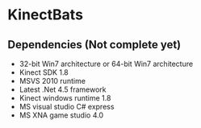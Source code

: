 KinectBats
==========

Dependencies (Not complete yet)
-------------------------------
- 32-bit Win7 architecture or 64-bit Win7 architecture
- Kinect SDK 1.8
- MSVS 2010 runtime
- Latest .Net 4.5 framework
- Kinect windows runtime 1.8
- MS visual studio C# express
- MS XNA game studio 4.0